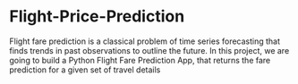 # Flight-Price-Prediction
Flight fare prediction is a classical problem of time series forecasting that finds trends in past observations to outline the future. In this project, we are going to build a Python Flight Fare Prediction App, that returns the fare prediction for a given set of travel details
